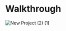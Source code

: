 # Walkthrough


![New Project (2) (1)](https://user-images.githubusercontent.com/77012663/130591658-dbc3f931-b40a-4bd3-bb4c-fdcca8b0c1ff.jpg)
